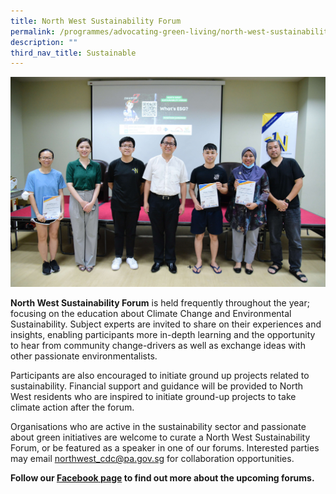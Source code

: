 ```yaml
---
title: North West Sustainability Forum
permalink: /programmes/advocating-green-living/north-west-sustainability-forum/
description: ""
third_nav_title: Sustainable
---
```

![](/images/Programmes/Green%20Living/IMG%20(164).jpg)

**North West Sustainability Forum** is held frequently throughout the year; focusing on the education about Climate Change and Environmental Sustainability. Subject experts are invited to share on their experiences and insights, enabling participants more in-depth learning and the opportunity to hear from community change-drivers as well as exchange ideas with other passionate environmentalists. 

Participants are also encouraged to initiate ground up projects related to sustainability. Financial support and guidance will be provided to North West residents who are inspired to initiate ground-up projects to take climate action after the forum. 

Organisations who are active in the sustainability sector and passionate about green initiatives are welcome to curate a North West Sustainability Forum, or be featured as a speaker in one of our forums. Interested parties may email northwest_cdc@pa.gov.sg for collaboration opportunities.

**Follow our [Facebook page](https://www.facebook.com/nwcdc/) to find out more about the upcoming forums.**